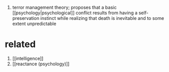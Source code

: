1. terror management theory; proposes that a basic [[psychology|psychological]] conflict results from having a self-preservation instinct while realizing that death is inevitable and to some extent unpredictable

# related
1. [[intelligence]]
2. [[reactance (psychology)]]